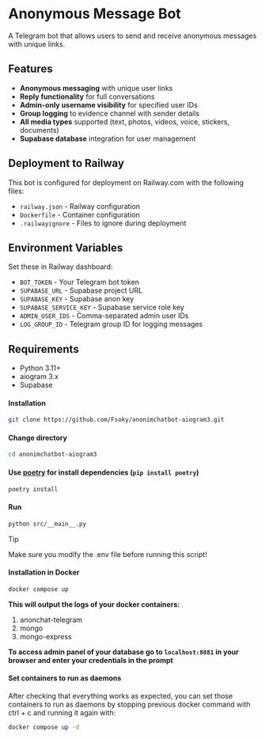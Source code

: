 # Anonymous Message Bot

A Telegram bot that allows users to send and receive anonymous messages with unique links.

## Features

- **Anonymous messaging** with unique user links
- **Reply functionality** for full conversations  
- **Admin-only username visibility** for specified user IDs
- **Group logging** to evidence channel with sender details
- **All media types** supported (text, photos, videos, voice, stickers, documents)
- **Supabase database** integration for user management

## Deployment to Railway

This bot is configured for deployment on Railway.com with the following files:
- `railway.json` - Railway configuration
- `Dockerfile` - Container configuration
- `.railwayignore` - Files to ignore during deployment

## Environment Variables

Set these in Railway dashboard:
- `BOT_TOKEN` - Your Telegram bot token
- `SUPABASE_URL` - Supabase project URL
- `SUPABASE_KEY` - Supabase anon key
- `SUPABASE_SERVICE_KEY` - Supabase service role key
- `ADMIN_USER_IDS` - Comma-separated admin user IDs
- `LOG_GROUP_ID` - Telegram group ID for logging messages

## Requirements

- Python 3.11+
- aiogram 3.x
- Supabase

#### Installation
```bash
git clone https://github.com/Fsoky/anonimchatbot-aiogram3.git
```
#### Change directory
```bash
cd anonimchatbot-aiogram3
```
#### Use [poetry](https://python-poetry.org/docs/) for install dependencies (`pip install poetry`)
```bash
poetry install
```
#### Run
```bash
python src/__main__.py
```

> [!TIP]
> Make sure you modify the .env file before running this script!


#### Installation in Docker
```bash
docker compose up
```
**This will output the logs of your docker containers:**
1) anonchat-telegram
2) mongo
3) mongo-express

**To access admin panel of your database go to `localhost:8081` in your browser and enter your credentials in the prompt**

#### Set containers to run as daemons

After checking that everything works as expected, you can set those containers to run as daemons by stopping previous docker command with ctrl + c and running it again with:
```bash
docker compose up -d
```